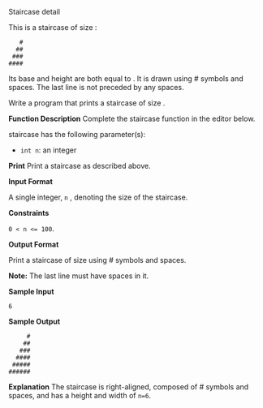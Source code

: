 Staircase detail

This is a staircase of size :
```
   #
  ##
 ###
####
```
Its base and height are both equal to . It is drawn using # symbols and spaces. The last line is not preceded by any spaces.

Write a program that prints a staircase of size .

**Function Description**
Complete the staircase function in the editor below.

staircase has the following parameter(s):

- `int n`: an integer

**Print**
Print a staircase as described above.

**Input Format**

A single integer, `n` , denoting the size of the staircase.

**Constraints**

`0 < n <= 100`.

**Output Format**

Print a staircase of size  using # symbols and spaces.

**Note:** The last line must have  spaces in it.

**Sample Input**
```
6
```
**Sample Output**
```
     #
    ##
   ###
  ####
 #####
######
```
**Explanation**
The staircase is right-aligned, composed of # symbols and spaces, and has a height and width of `n=6`.